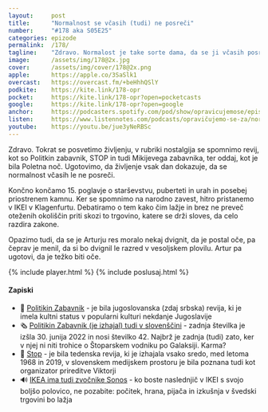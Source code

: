 ```yaml
---
layout: 	post
title:  	"Normalnost se včasih (tudi) ne posreči"
number: 	"#178 aka S05E25"
categories:	epizode
permalink:	/178/
tagline: 	"Zdravo. Normalost je take sorte dama, da se ji včasih posreči, včasih (oziroma pogosteje) pa tudi ne. O tem in o Poletni noči ter Politikinem Zabavniku. Nostalgično, pač."
image:		/assets/img/178@2x.jpg
cover:		/assets/img/cover/178@2x.png
apple:		https://apple.co/3SaSlk1
overcast:	https://overcast.fm/+beHhhQSlY
podkite:	https://kite.link/178-opr
pocket:		https://kite.link/178-opr?open=pocketcasts
google:		https://kite.link/178-opr?open=google
anchor:		https://podcasters.spotify.com/pod/show/opravicujemose/episodes/Normalost-se-vasih-tudi-ne-posrei-e2atn9d
listen:		https://www.listennotes.com/podcasts/opravičujemo-se-za/normalost-se-včasih-tudi-ne-NJHeF-uyz1p/embed/
youtube:	https://youtu.be/jue3yNeRBSc
---
```


Zdravo. Tokrat se posvetimo življenju, v rubriki nostalgija se spomnimo revij, kot so Politkin zabavnik, STOP in tudi Mikijevega zabavnika, ter oddaj, kot je bila Poletna noč. Ugotovimo, da življenje vsak dan dokazuje, da se normalnost včasih le ne posreči. 

Končno končamo 15. poglavje o starševstvu, puberteti in urah in posebej priostrenem kamnu. Ker se spomnimo na narodno zavest, hitro pristanemo v IKEI v Klagenfurtu. Debatiramo o tem kako čim lažje in brez ne preveč oteženih okoliščin priti skozi to trgovino, katere se drži sloves, da celo razdira zakone. 

Opazimo tudi, da se je Arturju res moralo nekaj dvignit, da je postal oče, pa čeprav je menil, da si bo dvignil le razred v vesoljskem plovilu. Artur pa ugotovi, da je težko biti oče. 

{% include player.html %}
{% include poslusaj.html %}

<!--break-->

#### Zapiski

- 📰 [Politikin Zabavnik](https://en.wikipedia.org/wiki/Politikin_Zabavnik) - je bila jugoslovanska (zdaj srbska) revija, ki je imela kultni status v popularni kulturi nekdanje Jugoslavije
- 🗞️ [Politikin Zabavnik (je izhajal) tudi v slovenščini](https://trafika24.si/revija/politikin-zabavnik) - zadnja številka je izšla 30. junija 2022 in nosi številko 42. Najbrž je zadnja (tudi) zato, ker v njej ni niti trohice o Štoparskem vodniku po Galaksiji. Karma? 
- 🛑 [Stop](https://sl.wikipedia.org/wiki/Stop_(revija)) - je bila tedenska revija, ki je izhajala vsako sredo, med letoma 1968 in 2019, v slovenskem medijskem prostoru je bila poznana tudi kot organizator prireditve Viktorji 
- 🔊 [IKEA ima tudi zvočnike Sonos](https://www.ikea.com/si/sl/search/?q=sonos) - ko boste naslednjič v IKEI s svojo boljšo polovico, ne pozabite: počitek, hrana, pijača in izkušnja v švedski trgovini bo lažja 